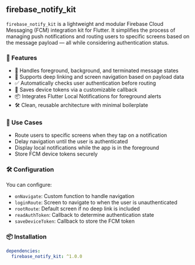 ## firebase_notify_kit

`firebase_notify_kit` is a lightweight and modular Firebase Cloud Messaging (FCM) integration kit for Flutter. It simplifies the process of managing push notifications and routing users to specific screens based on the message payload — all while considering authentication status.

### 🚀 Features

- 🔔 Handles foreground, background, and terminated message states
- 🧭 Supports deep linking and screen navigation based on payload data
- ✅ Automatically checks user authentication before routing
- 📲 Saves device tokens via a customizable callback
- 📦 Integrates Flutter Local Notifications for foreground alerts
- 🛠️ Clean, reusable architecture with minimal boilerplate

### 🧩 Use Cases

- Route users to specific screens when they tap on a notification
- Delay navigation until the user is authenticated
- Display local notifications while the app is in the foreground
- Store FCM device tokens securely

### 🛠️ Configuration

You can configure:
- `onNavigate`: Custom function to handle navigation
- `loginRoute`: Screen to navigate to when the user is unauthenticated
- `rootRoute`: Default screen if no deep link is included
- `readAuthToken`: Callback to determine authentication state
- `saveDeviceToken`: Callback to store the FCM token

### 📦 Installation

```yaml
dependencies:
  firebase_notify_kit: ^1.0.0
